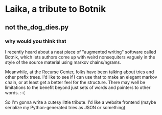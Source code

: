 # Laika, a tribute to Botnik
## not the_dog_dies.py
### why would you think that

I recently heard about a neat piece of "augmented writing" software called Botnik, which lets authors come up with weird nonsequiters vaguely in the style of the source material using markov chains/ngrams.

Meanwhile, at the Recurse Center, folks have been talking about tries and other prefix trees. I'd like to see if I can use that to make an elegant markov chain, or at least get a better feel for the structure. There may well be limitations to the benefit beyond just sets of words and pointers to other words. :-(

So I'm gonna write a cutesy little tribute.  I'd like a website frontend (maybe serialize my Python-generated tries as JSON or something)